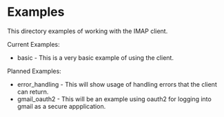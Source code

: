 Examples
========

This directory examples of working with the IMAP client.

Current Examples:
  * basic - This is a very basic example of using the client.

Planned Examples:
  * error_handling - This will show usage of handling errors that the client can return.
  * gmail_oauth2 - This will be an example using oauth2 for logging into gmail as a secure appplication.
